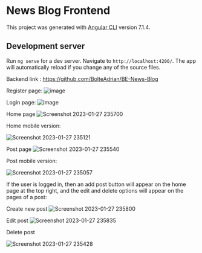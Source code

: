 # News Blog Frontend

This project was generated with [Angular CLI](https://github.com/angular/angular-cli) version 7.1.4.

## Development server

Run `ng serve` for a dev server. Navigate to `http://localhost:4200/`. The app will automatically reload if you change any of the source files.

Backend link : https://github.com/BolteAdrian/BE-News-Blog

Register page:
![image](https://user-images.githubusercontent.com/87446991/214426942-f4623799-ce31-431a-ad2f-cd71de553977.png)

Login page:
![image](https://user-images.githubusercontent.com/87446991/214426983-b560e9b4-ad3a-4ac3-9b1c-04d7656b8bd6.png)

Home page
![Screenshot 2023-01-27 235700](https://user-images.githubusercontent.com/87446991/215212292-35a9c9fb-1ce5-462d-a355-2d917f4f3b6d.png)

Home mobile version:

![Screenshot 2023-01-27 235121](https://user-images.githubusercontent.com/87446991/215212497-e023caeb-8a9c-4455-a890-e450a6400cbc.png)

Post page
![Screenshot 2023-01-27 235540](https://user-images.githubusercontent.com/87446991/215212379-0d597021-a6d3-48da-a7be-a710bfc7b65f.png)

Post mobile version:

![Screenshot 2023-01-27 235057](https://user-images.githubusercontent.com/87446991/215212579-14c7ea0a-3ee6-4631-8bc7-c2ba6e13f0b6.png)

If the user is logged in, then an add post button will appear on the home page at the top right, and the edit and delete options will appear on the pages of a post:

Create new post
![Screenshot 2023-01-27 235800](https://user-images.githubusercontent.com/87446991/215212663-1e649dea-df19-4816-8c87-43b2b124c580.png)

Edit post
![Screenshot 2023-01-27 235835](https://user-images.githubusercontent.com/87446991/215212705-43784305-9041-4c74-bf26-82359ae8e581.png)

Delete post

![Screenshot 2023-01-27 235428](https://user-images.githubusercontent.com/87446991/215212785-b3870bbc-9fe7-4b37-b55e-2a066152c1e3.png)

